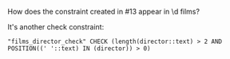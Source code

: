 How does the constraint created in #13 appear in \d films?

It's another check constraint:

`"films_director_check" CHECK (length(director::text) > 2 AND POSITION((' '::text) IN (director)) > 0)`
